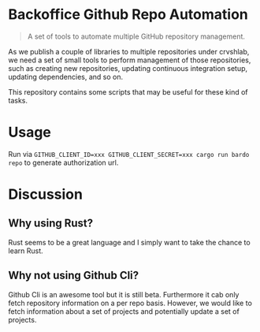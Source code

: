 # Backoffice Github Repo Automation
> A set of tools to automate multiple GitHub repository management.

As we publish a couple of libraries to multiple repositories under crvshlab, we need a set of small tools to perform management of those repositories, such as creating new repositories, updating continuous integration setup, updating dependencies, and so on.

This repository contains some scripts that may be useful for these kind of tasks.

# Usage

Run via
`GITHUB_CLIENT_ID=xxx GITHUB_CLIENT_SECRET=xxx cargo run bardo repo`
to generate authorization url.

# Discussion

## Why using Rust?
Rust seems to be a great language and I simply want to take the chance to learn Rust.

## Why not using Github Cli?
Github Cli is an awesome tool but it is still beta. Furthermore it cab only fetch repository information on a per repo basis. However, we would like to fetch information about a set of projects and potentially update a set of projects. 


